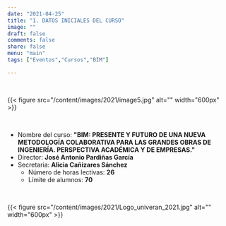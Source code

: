 ```yaml
---
date: "2021-04-25"
title: "1. DATOS INICIALES DEL CURSO"
image: ""
draft: false
comments: false
share: false
menu: "main"
tags: ["Eventos","Cursos","BIM"]

---
```


&nbsp;

{{< figure src="/content/images/2021/image5.jpg" alt="" width="600px" >}}

&nbsp;

* Nombre del curso: **"BIM: PRESENTE Y FUTURO DE UNA NUEVA
  METODOLOGÍA COLABORATIVA PARA LAS GRANDES OBRAS DE
  INGENIERÍA. PERSPECTIVA ACADÉMICA Y DE EMPRESAS."**
* Director: **José Antonio Pardiñas García**
* Secretaria: **Alicia Cañizares Sánchez**
  * Número de horas lectivas: **26**
  * Límite de alumnos: **70**

&nbsp;

{{< figure src="/content/images/2021/Logo_univeran_2021.jpg" alt="" width="600px" >}}

&nbsp;
